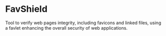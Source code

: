 # FavShield
Tool to verify web pages integrity, including favicons and linked files, using a favlet enhancing the overall security of web applications.
